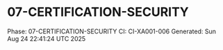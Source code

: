 # 07-CERTIFICATION-SECURITY
Phase: 07-CERTIFICATION-SECURITY
CI: CI-XA001-006
Generated: Sun Aug 24 22:41:24 UTC 2025
